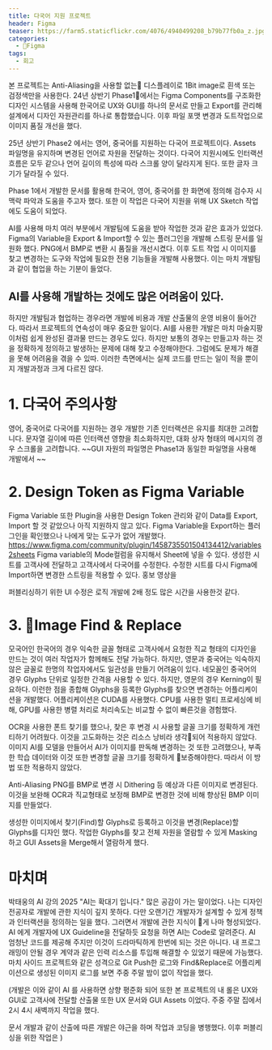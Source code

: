 ```yaml
---
title: 다국어 지원 프로젝트
header: Figma
teaser: https://farm5.staticflickr.com/4076/4940499208_b79b77fb0a_z.jpg
categories:
  - Figma
tags:
  - 회고
---
```

본 프로젝트는 Anti-Aliasing을 사용할 없는 디스플레이로 1Bit image로 흰색 또는 검정색만을 사용한다. 
24년 상반기 Phase1에서는  Figma Components를 구조화한 디자인 시스템을 사용해 한국어로 UX와 GUI를 하나의 문서로 만들고 Export를 관리해 설계에서 디자인 자원관리를 하나로 통합했습니다. 이후 파일 포맷 변경과 도트작업으로 이미지 품질 개선을 했다.

25년 상반기 Phase2 에서는 영어, 중국어를 지원하는 다국어 프로젝트이다. Assets 파일명을 유지하며 변경된 언어로 자원을 전달하는 것이다. 다국어 지원시에도 인터랙션 흐름은 모두 같으나 언어 길이의 특성에 따라 스크롤 양이 달라지게 된다. 또한 글자 크기가 달라질 수 있다. 

Phase 1에서 개발한 문서를 활용해 한국어, 영어, 중국어를 한 화면에 정의해 검수자 시 맥락 파악과 도움을 주고자 했다. 또한 이 작업은 다국어 지원을 위해 UX Sketch 작업에도 도움이 되었다. 

AI를 사용해 마치 여러 부분에서 개발팀에 도움을 받아 작업한 것과 같은 효과가 있었다. Figma의 Variable을 Export & Import할 수 있는 플러그인을 개발해 스트링 문서를 일원화 했다.
PNG에서 BMP로 변환 시 품질을 개선시켰다. 이후 도트 작업 시 이미지를 찾고 변경하는 도구와 작업에 필요한 전용 기능들을  개발해 사용했다. 이는 마치 개발팀과 같이 협업을 하는 기분이 들었다. 


## AI를 사용해 개발하는 것에도 많은 어려움이 있다.

하지만 개발팀과 협업하는 경우라면 개발에 비용과 개발 산출물의 운영 비용이 들어간다. 따라서 프로젝트의 연속성이 매우 중요한 일이다. 
AI를 사용한 개발은 마치  마술지팡이처럼 쉽게 완성된 결과물 만드는 경우도 있다. 하지만 보통의 경우는 만들고자  하는 것을 정확하게 정의하고 발생하는 문제에 대해 찾고 수정해야한다. 그럼에도 문제가 해결을 못해 어려움을 겪을 수 있따. 이러한 측면에서는 실제 코드를 만드는 일이 적을 뿐이지 개발과정과 크게 다르진 않다. 



# 1. 다국어 주의사항
영어, 중국어로 다국어를 지원하는 경우 개발한 기존 인터랙션은 유지를 최대한 고려합니다.
문자열 길이에 따른 인터랙션 영향을 최소화하지만, 대화 상자 형태의 메시지의 경우 스크롤을 고려합니다. ~~GUI 자원의 파일명은 Phase1과 동일한 파일명을 사용해 개발에서 ~~

# 2. Design Token as Figma Variable
Figma Variable 또한 Plugin을 사용한 Design Token 관리와 같이 Data를 Export, Import 할 것 같았으나 아직 지원하지 않고 있다. Figma Variable을 Export하는 플러그인을 확인했으나 나에게 맞는 도구가 없어 개발했다. 
https://www.figma.com/community/plugin/1458735501504134412/variables2sheets
Figma variable의 Mode컬럼을 유지해서 Sheet에 넣을 수 있다. 생성한 시트를 고객사에 전달하고 고객사에서 다국어를 수정한다. 수정한 시트를 다시 Figma에 Import하면 변경한 스트링을 적용할 수 있다. 홍보 영상을

퍼블리싱하기 위한 UI 수정은 로직 개발에 2배 정도 많은 시간을 사용한것 같다.


# 3. Image Find & Replace
모국어인 한국어의 경우 익숙한 글꼴 형태로 고객사에서 요청한 직교 형태의 디자인을 만드는 것이 여러 작업자가 함께해도 전달 가능하다. 
하지만, 영문과 중국어는 익숙하지 않은 글꼴로 한명의 작업자에서도 일관성을 만들기 어려움이 있다. 네모꼴인 중국어의 경우 Glyphs 단위로 일정한 간격을 사용할 수 있다. 하지만, 영문의 경우 Kerning이 필요하다. 이런한 점을 종합해 Glyphs을 등록한 Glyphs를 찾으면 변경하는 어플리케이션을 개발했다.
어플리케이션은 CUDA를 사용했다. CPU를 사용한 멀티 프로세싱에 비해,  GPU를 사용한 병렬 처리로 처리속도는 비교할 수 없이 빠른것을 경험했다. 

OCR을 사용한 폰트 찾기를 했으나, 찾은 후 변경 시 사용할 글꼴 크기를 정확하게 개런티하기 어려웠다. 이것을 고도화하는 것은 리소스 낭비라 생각되어 적용하지 않았다.
이미지 AI를 모델을 만들어서 AI가 이미지를 판독해 변경하는 것 또한 고려했으나, 부족한 학습 데이터와 이것 또한 변경할 글꼴 크기를 정확하게 보증해야한다. 따라서 이 방법 또한 적용하지 않았다.

Anti-Aliasing PNG를 BMP로 변경 시 Dithering 등 예상과 다른 이미지로 변경된다. 이것을 보완해 OCR과 직교형태로 보정해 BMP로 변경한 것에 비해 향상된 BMP 이미지를 만들었다.

생성한 이미지에서 찾기(Find)할 Glyphs로 등록하고 이것을 변경(Replace)할 Glyphs를 디자인 했다. 작업한 Glyphs를 찾고 전체 자원을 열람할 수 있게 Masking하고 GUI Assets을 Merge해서 열람하게 했다.


# **마치며**
박태웅의 AI 강의 2025 "AI는 확대기 입니다." 많은 공감이 가는 말이었다. 나는 디자인 전공자로 개발에 관한 지식이 깊지 못하다. 다만 오랜기간 개발자가 설계할 수 있게 정책과 인터랙션을 정의하는 일을 했다. 그러면서 개발에 관한 지식이 게 나마 형성되었다. AI 에게 개발자에 UX Guideline을 전달하듯 요청을 하면 AI는 Code로 알려준다. AI 엄청난 코드를 제공해 주지만 이것이 드라마틱하게 한번에 되는 것은 아니다. 내 프로그래밍이 안될 경우 계약과 같은 인력 리소스를 투입해 해결할 수 있었기 때문에 가능했다. 
마치 사이드 프로젝트와 같은 성격으로 Git Push한 로그와 Find&Replace로 어플리케이션으로 생성된 이미지 로그를 보면 주중 주말 밤이 없이 작업을 했다.


(개발은 이와 같이 AI 를 사용하면 상향 평준화 되어 
또한 본 프로젝트의 내 롤은 UX와 GUI로 고객사에 전달할 산출물 또한 UX 문서와 GUI Assets 이었다. 
주중 주말 집에서 2시 4시 새벽까지 작업을 했다. 

 문서 개발과 같이 산출에 따른 개발은 야근을 하며 작업과 코딩을 병행했다. 이후 퍼블리싱을 위한 작업은 )